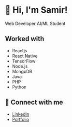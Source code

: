 # 👋 Hi, I'm Samir!
Web Developer
AI/ML Student

## Worked with
- Reactjs
- React Native
- TensorFlow
- Node.js
- MongoDB
- Java
- PHP
- Python


## 🔗 Connect with me
- [LinkedIn]([https://www.linkedin.com/in/yourprofile](https://www.linkedin.com/in/samir-guragain-a17a172a5/)])
- [Portfolio]([https://yourwebsite.com](https://samirguragain-portfolio.netlify.app/)])

